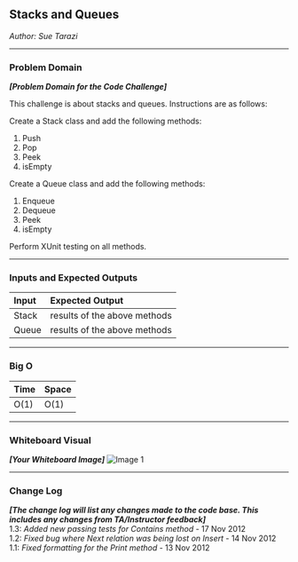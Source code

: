 
## Stacks and Queues
*Author: Sue Tarazi*

---

### Problem Domain
***[Problem Domain for the Code Challenge]***

This challenge is about stacks and queues. Instructions are as follows:

Create a Stack class and add the following methods:
1. Push
1. Pop
1. Peek
1. isEmpty

Create a Queue class and add the following methods:
1. Enqueue
1. Dequeue
1. Peek
1. isEmpty

Perform XUnit testing on all methods.

---

### Inputs and Expected Outputs

| Input | Expected Output |
| :----------- | :----------- |
| Stack | results of the above methods |
| Queue | results of the above methods |


---

### Big O


| Time | Space |
| :----------- | :----------- |
| O(1) | O(1) |


---


### Whiteboard Visual
***[Your Whiteboard Image]***
![Image 1](https://via.placeholder.com/750x500)


---

### Change Log
***[The change log will list any changes made to the code base. This includes any changes from TA/Instructor feedback]***  
1.3: *Added new passing tests for Contains method* - 17 Nov 2012  
1.2: *Fixed bug where Next relation was being lost on Insert* - 14 Nov 2012  
1.1: *Fixed formatting for the Print method* - 13 Nov 2012  
